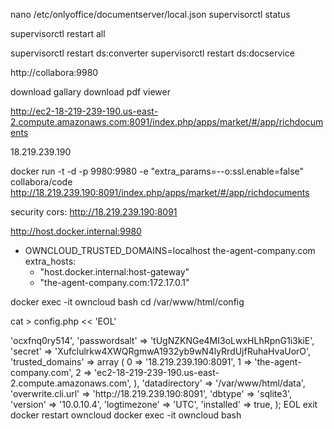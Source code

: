 nano /etc/onlyoffice/documentserver/local.json
supervisorctl status

supervisorctl restart all

supervisorctl restart ds:converter
supervisorctl restart ds:docservice


http://collabora:9980

download gallary
download pdf viewer

http://ec2-18-219-239-190.us-east-2.compute.amazonaws.com:8091/index.php/apps/market/#/app/richdocuments

18.219.239.190

docker run -t -d -p 9980:9980 -e "extra_params=--o:ssl.enable=false" collabora/code
http://18.219.239.190:8091/index.php/apps/market/#/app/richdocuments

security cors:
http://18.219.239.190:8091	

http://host.docker.internal:9980

- OWNCLOUD_TRUSTED_DOMAINS=localhost the-agent-company.com
extra_hosts:
  - "host.docker.internal:host-gateway"
  - "the-agent-company.com:172.17.0.1"

docker exec -it owncloud bash
cd /var/www/html/config



cat > config.php << 'EOL'
<?php
$CONFIG = array (
  'instanceid' => 'ocxfnq0ry514',
  'passwordsalt' => 'tUgNZKNGe4MI3oLwxHLhRpnG1i3kiE',
  'secret' => 'Xufclulrkw4XWQRgmwA1932yb9wN4lyRrdUjfRuhaHvaUorO',
  'trusted_domains' => 
  array (
    0 => '18.219.239.190:8091',
    1 => 'the-agent-company.com',
    2 => 'ec2-18-219-239-190.us-east-2.compute.amazonaws.com',
  ),
  'datadirectory' => '/var/www/html/data',
  'overwrite.cli.url' => 'http://18.219.239.190:8091',
  'dbtype' => 'sqlite3',
  'version' => '10.0.10.4',
  'logtimezone' => 'UTC',
  'installed' => true,
);
EOL

exit

docker restart owncloud
docker exec -it owncloud bash